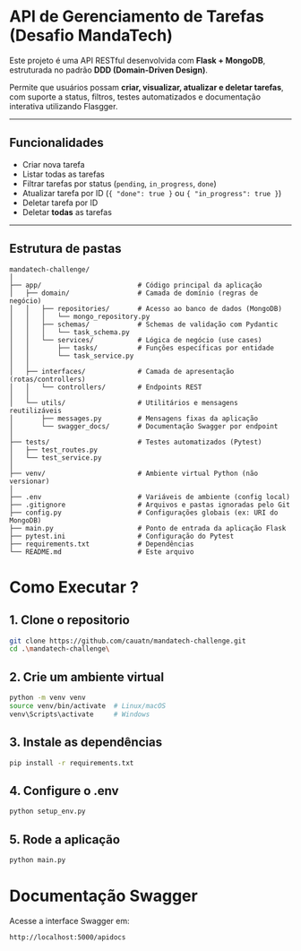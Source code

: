 # API de Gerenciamento de Tarefas (Desafio MandaTech)

Este projeto é uma API RESTful desenvolvida com **Flask + MongoDB**, estruturada no padrão **DDD (Domain-Driven Design)**.

Permite que usuários possam **criar, visualizar, atualizar e deletar tarefas**, com suporte a status, filtros, testes automatizados e documentação interativa utilizando Flasgger.

---

## Funcionalidades

- Criar nova tarefa
- Listar todas as tarefas
- Filtrar tarefas por status (`pending`, `in_progress`, `done`)
- Atualizar tarefa por ID (`{ "done": true }` ou `{ "in_progress": true }`)
- Deletar tarefa por ID
- Deletar **todas** as tarefas

---

## Estrutura de pastas

```text
mandatech-challenge/
│
├── app/                        # Código principal da aplicação
│   ├── domain/                 # Camada de domínio (regras de negócio)
│   │   ├── repositories/       # Acesso ao banco de dados (MongoDB)
│   │   │   └── mongo_repository.py
│   │   ├── schemas/            # Schemas de validação com Pydantic
│   │   │   └── task_schema.py
│   │   └── services/           # Lógica de negócio (use cases)
│   │       ├── tasks/          # Funções específicas por entidade
│   │       └── task_service.py
│   │
│   ├── interfaces/             # Camada de apresentação (rotas/controllers)
│   │   └── controllers/        # Endpoints REST
│   │
│   └── utils/                  # Utilitários e mensagens reutilizáveis
│       ├── messages.py         # Mensagens fixas da aplicação
│       └── swagger_docs/       # Documentação Swagger por endpoint
│
├── tests/                      # Testes automatizados (Pytest)
│   ├── test_routes.py
│   └── test_service.py
│
├── venv/                       # Ambiente virtual Python (não versionar)
│
├── .env                        # Variáveis de ambiente (config local)
├── .gitignore                  # Arquivos e pastas ignoradas pelo Git
├── config.py                   # Configurações globais (ex: URI do MongoDB)
├── main.py                     # Ponto de entrada da aplicação Flask
├── pytest.ini                  # Configuração do Pytest
├── requirements.txt            # Dependências
└── README.md                   # Este arquivo
```

# Como Executar ?

## 1. Clone o repositorio

```bash
git clone https://github.com/cauatn/mandatech-challenge.git
cd .\mandatech-challenge\
````

## 2. Crie um ambiente virtual

```bash
python -m venv venv
source venv/bin/activate  # Linux/macOS
venv\Scripts\activate     # Windows
```

## 3. Instale as dependências

```bash
pip install -r requirements.txt
```

## 4. Configure o .env

```bash
python setup_env.py
```

## 5. Rode a aplicação

```bash
python main.py
```

# Documentação Swagger

Acesse a interface Swagger em:

```
http://localhost:5000/apidocs
```
